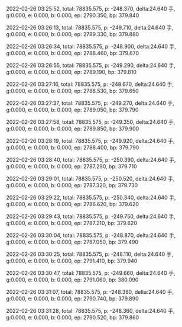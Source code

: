 2022-02-26 03:25:52, total: 78835.575, p: -248.370, delta:24.640 手, g:0.000, e: 0.000, b: 0.000, ep: 2790.350, bp: 379.840

2022-02-26 03:26:13, total: 78835.575, p: -249.710, delta:24.640 手, g:0.000, e: 0.000, b: 0.000, ep: 2789.330, bp: 379.880

2022-02-26 03:26:34, total: 78835.575, p: -248.900, delta:24.640 手, g:0.000, e: 0.000, b: 0.000, ep: 2788.460, bp: 379.670

2022-02-26 03:26:55, total: 78835.575, p: -249.290, delta:24.640 手, g:0.000, e: 0.000, b: 0.000, ep: 2789.190, bp: 379.810

2022-02-26 03:27:16, total: 78835.575, p: -248.670, delta:24.640 手, g:0.000, e: 0.000, b: 0.000, ep: 2788.530, bp: 379.650

2022-02-26 03:27:37, total: 78835.575, p: -249.270, delta:24.640 手, g:0.000, e: 0.000, b: 0.000, ep: 2789.050, bp: 379.790

2022-02-26 03:27:58, total: 78835.575, p: -249.350, delta:24.640 手, g:0.000, e: 0.000, b: 0.000, ep: 2789.850, bp: 379.900

2022-02-26 03:28:19, total: 78835.575, p: -249.920, delta:24.640 手, g:0.000, e: 0.000, b: 0.000, ep: 2788.400, bp: 379.790

2022-02-26 03:28:40, total: 78835.575, p: -250.390, delta:24.640 手, g:0.000, e: 0.000, b: 0.000, ep: 2787.290, bp: 379.710

2022-02-26 03:29:01, total: 78835.575, p: -250.520, delta:24.640 手, g:0.000, e: 0.000, b: 0.000, ep: 2787.320, bp: 379.730

2022-02-26 03:29:22, total: 78835.575, p: -250.340, delta:24.640 手, g:0.000, e: 0.000, b: 0.000, ep: 2786.620, bp: 379.620

2022-02-26 03:29:43, total: 78835.575, p: -249.750, delta:24.640 手, g:0.000, e: 0.000, b: 0.000, ep: 2787.210, bp: 379.620

2022-02-26 03:30:04, total: 78835.575, p: -248.870, delta:24.640 手, g:0.000, e: 0.000, b: 0.000, ep: 2787.050, bp: 379.490

2022-02-26 03:30:25, total: 78835.575, p: -248.110, delta:24.640 手, g:0.000, e: 0.000, b: 0.000, ep: 2791.410, bp: 379.940

2022-02-26 03:30:47, total: 78835.575, p: -249.660, delta:24.640 手, g:0.000, e: 0.000, b: 0.000, ep: 2791.060, bp: 380.090

2022-02-26 03:31:07, total: 78835.575, p: -248.380, delta:24.640 手, g:0.000, e: 0.000, b: 0.000, ep: 2790.740, bp: 379.890

2022-02-26 03:31:28, total: 78835.575, p: -248.360, delta:24.640 手, g:0.000, e: 0.000, b: 0.000, ep: 2790.520, bp: 379.860
